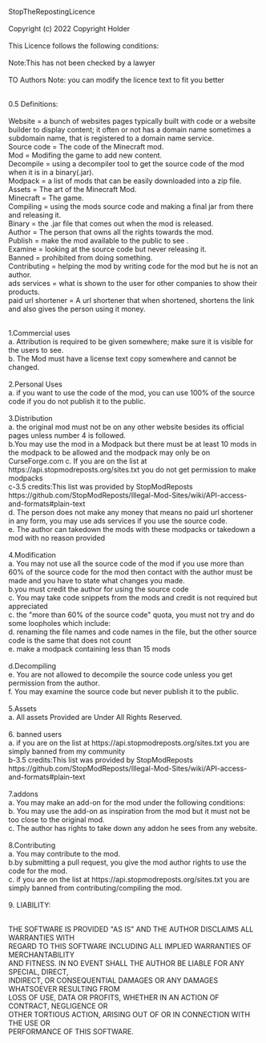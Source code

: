 StopTheRepostingLicence<br>
<br>
Copyright (c) 2022 Copyright Holder<br>
<br>
This Licence follows the following conditions:<br>
<br>
Note:This has not been checked by a lawyer<br>
<br>
TO Authors Note: you can modify the licence text to fit you better<br>
<br>

0.5 Definitions:<br>
<br>
Website = a bunch of websites pages typically built with code or a website builder to display content; it often or not has a domain name sometimes a subdomain name, that is registered to a domain name service.<br>
Source code = The code of the Minecraft mod.<br>
Mod = Modifing the game to add new content.<br>
Decompile = using a decompiler tool to get the source code of the mod when it is in a binary(.jar).<br>
Modpack = a list of mods that can be easily downloaded into a zip file.<br>
Assets = The art of the Minecraft Mod.<br>
Minecraft = The game.<br>
Compiling = using the mods source code and making a final jar from there and releasing it.<br>
Binary = the .jar file that comes out when the mod is released.<br>
Author = The person that owns all the rights towards the mod.<br>
Publish = make the mod available to the public to see .<br>
Examine = looking at the source code but never releasing it.<br>
Banned = prohibited from doing something.<br>
Contributing = helping the mod by writing code for the mod but he is not an author.<br>
ads services = what is shown to the user for other companies to show their products.<br>
paid url shortener = A url shortener that when shortened, shortens the link and also gives the person using it money.<br>
  
<br>
1.Commercial uses<br>
 a. Attribution is required to be given somewhere; make sure it is visible for the users to see.<br>
 b. The Mod must have a license text copy somewhere and cannot be changed.<br>
 <br>
2.Personal Uses<br>
 a. if you want to use the code of the mod, you can use 100% of the source code if you do not publish it to the public.<br>
 <br>
3.Distribution<br>
 a. the original mod must not be on any other website besides its official pages unless number 4 is followed.<br>
 b.You may use the mod in a Modpack but there must be at least 10 mods in the modpack to be allowed and the modpack may only be on CurseForge.com  c. If you are on the list at https://api.stopmodreposts.org/sites.txt you do not get permission to make modpacks<br>
   c-3.5 credits:This list was provided by StopModReposts https://github.com/StopModReposts/Illegal-Mod-Sites/wiki/API-access-and-formats#plain-text<br>
 d. The person does not make any money that means no paid url shortener in any form, you may use ads services if you use the source code.<br>
 e. The author can takedown the mods with these modpacks or takedown a mod with no reason provided<br>
  <br>
4.Modification<br>
 a. You may not use all the source code of the mod if you use more than 60% of the source code for the mod then contact with the author must be made and you have to state what changes you made.<br>
 b.you must credit the author for using the source code<br>
 c. You may take code snippets from the mods and credit is not required but appreciated<br>
 c. the "more than 60% of the source code" quota, you must not try and do some loopholes which include:<br>
   d. renaming the file names and code names in the file, but the other source code is the same that does not count<br>
   e. make a modpack containing less than 15 mods<br>
   <br>
 d.Decompiling<br>
   e. You are not allowed to decompile the source code unless you get permission from the author.<br>
   f. You may examine the source code but never publish it to the public.<br>
 <br>
5.Assets<br>
 a. All assets Provided are Under All Rights Reserved.<br>
 
 <br>
6. banned users<br>
   a. if you are on the list at https://api.stopmodreposts.org/sites.txt you are simply banned from my community<br>
   b-3.5 credits:This list was provided by StopModReposts https://github.com/StopModReposts/Illegal-Mod-Sites/wiki/API-access-and-formats#plain-text<br>
   
  <br>
7.addons<br>
a. You may make an add-on for the mod under the following conditions:<br>
  b. You may use the add-on as inspiration from the mod but it must not be too close to the original mod.<br>
  c. The author has rights to take down any addon he sees from any website.<br>
<br>
8.Contributing<br>
a. You may contribute to the mod.<br>
b.by submitting a pull request, you give the mod author rights to use the code for the mod.<br>
c. if you are on the list at https://api.stopmodreposts.org/sites.txt you are simply banned from contributing/compiling the mod.<br>
  <br>
9. LIABILITY:<br>
<br>

THE SOFTWARE IS PROVIDED "AS IS" AND THE AUTHOR DISCLAIMS ALL WARRANTIES WITH<br>
REGARD TO THIS SOFTWARE INCLUDING ALL IMPLIED WARRANTIES OF MERCHANTABILITY<br>
AND FITNESS. IN NO EVENT SHALL THE AUTHOR BE LIABLE FOR ANY SPECIAL, DIRECT,<br>
INDIRECT, OR CONSEQUENTIAL DAMAGES OR ANY DAMAGES WHATSOEVER RESULTING FROM<br>
LOSS OF USE, DATA OR PROFITS, WHETHER IN AN ACTION OF CONTRACT, NEGLIGENCE OR<br>
OTHER TORTIOUS ACTION, ARISING OUT OF OR IN CONNECTION WITH THE USE OR<br>
PERFORMANCE OF THIS SOFTWARE.<br>
